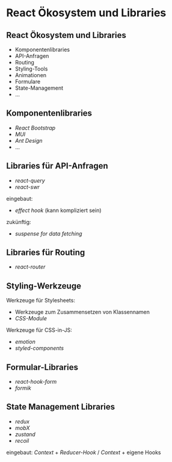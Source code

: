 # React Ökosystem und Libraries

## React Ökosystem und Libraries

- Komponentenlibraries
- API-Anfragen
- Routing
- Styling-Tools
- Animationen
- Formulare
- State-Management
- ...

## Komponentenlibraries

- _React Bootstrap_
- _MUI_
- _Ant Design_
- ...

## Libraries für API-Anfragen

- _react-query_
- _react-swr_

eingebaut:

- _effect hook_ (kann kompliziert sein)

zukünftig:

- _suspense for data fetching_

## Libraries für Routing

- _react-router_

## Styling-Werkzeuge

Werkzeuge für Stylesheets:

- Werkzeuge zum Zusammensetzen von Klassennamen
- _CSS-Module_

Werkzeuge für CSS-in-JS:

- _emotion_
- _styled-components_

## Formular-Libraries

- _react-hook-form_
- _formik_

## State Management Libraries

- _redux_
- _mobX_
- _zustand_
- _recoil_

eingebaut: _Context_ + _Reducer-Hook_ / _Context_ + eigene Hooks
